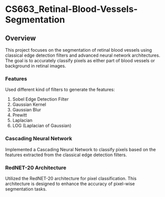 # CS663_Retinal-Blood-Vessels-Segmentation
## Overview
This project focuses on the segmentation of retinal blood vessels using classical edge detection filters and advanced neural network architectures. The goal is to accurately classify pixels as either part of blood vessels or background in retinal images.

### Features
Used different kind of filters to generate the features:
1. Sobel Edge Detection Filter
2. Gaussian Kernel
3. Gaussian Blur
4. Prewitt
5. Laplacian
6. LOG (Laplacian of Gaussian)

### Cascading Neural Network
Implemented a Cascading Neural Network to classify pixels based on the features extracted from the classical edge detection filters.

### RedNET-20 Architecture
Utilized the RedNET-20 architecture for pixel classification. This architecture is designed to enhance the accuracy of pixel-wise segmentation tasks.

<!-- <p align="center">
  <img src="image1.jpg" width="300" />
  <img src="image2.jpg" width="300" /> 
  <img src="image3.jpg" width="300" />
</p> -->